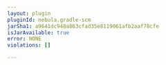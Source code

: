 ```yaml
---
layout: plugin
pluginId: nebula.gradle-scm
jarSha1: a9641dc948a863cfad35e8119061afb2aaf78cfe
isJarAvailable: true
error: NONE
violations: []

---
```

